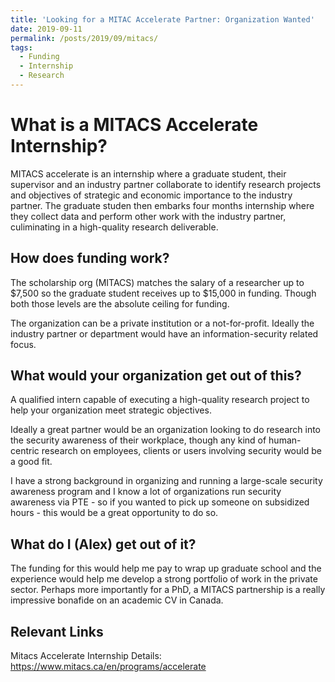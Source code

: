 ```yaml
---
title: 'Looking for a MITAC Accelerate Partner: Organization Wanted'
date: 2019-09-11
permalink: /posts/2019/09/mitacs/
tags:
  - Funding
  - Internship
  - Research
---
```


What is a MITACS Accelerate Internship?
======
MITACS accelerate is an internship where a graduate student, their supervisor and an industry partner collaborate to identify research projects and objectives of strategic and economic importance to the industry partner. The graduate studen then embarks four months internship where they collect data and perform other work with the industry partner, culiminating in a high-quality research deliverable.

How does funding work?
---
The scholarship org (MITACS) matches the salary of a researcher up to $7,500 so the graduate student receives up to $15,000 in funding. Though both those levels are the absolute ceiling for funding.

The organization can be a private institution or a not-for-profit. Ideally the industry partner or department would have an information-security related focus. 

What would your organization get out of this?
---
A qualified intern capable of executing a high-quality research project to help your organization meet strategic objectives.

Ideally a great partner would be an organization looking to do research into the security awareness of their workplace, though any kind of human-centric research on employees, clients or users involving security would be a good fit. 

I have a strong background in organizing and running a large-scale security awareness program and I know a lot of organizations run security awareness via PTE - so if you wanted to pick up someone on subsidized hours - this would be a great opportunity to do so.

What do I (Alex) get out of it?
---
The funding for this would help me pay to wrap up graduate school and the experience would help me develop a strong portfolio of work in the private sector. Perhaps more importantly for a PhD, a MITACS partnership is a really impressive bonafide on an academic CV in Canada.

Relevant Links
------
Mitacs Accelerate Internship Details: https://www.mitacs.ca/en/programs/accelerate
